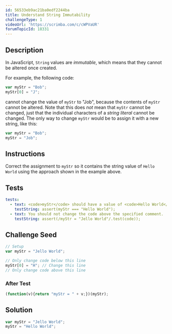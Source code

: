 ```yaml
---
id: 56533eb9ac21ba0edf2244ba
title: Understand String Immutability
challengeType: 1
videoUrl: 'https://scrimba.com/c/cWPVaUR'
forumTopicId: 18331
---
```


## Description

<section id='description'>

In JavaScript, `String` values are <dfn>immutable</dfn>, which means that they cannot be altered once created.

For example, the following code:

```js
var myStr = "Bob";
myStr[0] = "J";
```

cannot change the value of `myStr` to "Job", because the contents of `myStr` cannot be altered. Note that this does *not* mean that `myStr` cannot be changed, just that the individual characters of a <dfn>string literal</dfn> cannot be changed. The only way to change `myStr` would be to assign it with a new string, like this:

```js
var myStr = "Bob";
myStr = "Job";
```

</section>

## Instructions

<section id='instructions'>

Correct the assignment to `myStr` so it contains the string value of `Hello World` using the approach shown in the example above.

</section>

## Tests

<section id='tests'>

```yml
tests:
  - text: <code>myStr</code> should have a value of <code>Hello World</code>.
    testString: assert(myStr === "Hello World");
  - text: You should not change the code above the specified comment.
    testString: assert(/myStr = "Jello World"/.test(code));

```

</section>

## Challenge Seed

<section id='challengeSeed'>

<div id='js-seed'>

```js
// Setup
var myStr = "Jello World";

// Only change code below this line
myStr[0] = "H"; // Change this line
// Only change code above this line

```

</div>

### After Test

<div id='js-teardown'>

```js
(function(v){return "myStr = " + v;})(myStr);
```

</div>

</section>

## Solution

<section id='solution'>

```js
var myStr = "Jello World";
myStr = "Hello World";
```

</section>
